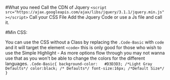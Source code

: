 #What you need
Call the CDN of Jquery `<script src="https://ajax.googleapis.com/ajax/libs/jquery/3.1.1/jquery.min.js"></script>` 
Call your CSS File 
Add the Jquery Code or use a Js file and call it. 


#Min CSS:

You can use the CSS without a Class by replacing the `.Code-Basic` with `code` and it will target the element `<code>` this is only
good for those who wish to use the Simple Highlight - As more options flow through you may not wanna use that as you won't be able to change
the colors for the different languages. 
`.Code-Basic{
background-color:	#D3D3D3; /*Light Gray Defaults*/
color:black; /* Defaults*/
font-size:16px; /*Default Size*/
}`



